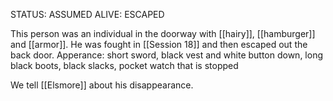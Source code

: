 
STATUS: ASSUMED ALIVE: ESCAPED

This person was an individual in the doorway with [[hairy]], [[hamburger]] and [[armor]]. He was fought in [[Session 18]] and then escaped out the back door. Apperance: short sword, black vest and white button down, long black boots, black slacks, pocket watch that is stopped

We tell [[Elsmore]] about his disappearance.